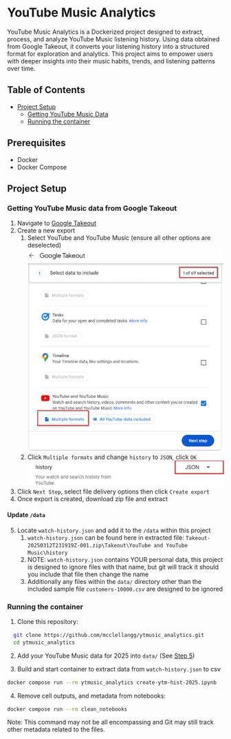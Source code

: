 # YouTube Music Analytics

YouTube Music Analytics is a Dockerized project designed to extract, process, and analyze YouTube Music listening history. Using data obtained from Google Takeout, it converts your listening history into a structured format for exploration and analytics. This project aims to empower users with deeper insights into their music habits, trends, and listening patterns over time.

## Table of Contents
- [Project Setup](#project-setup)
  - [Getting YouTube Music Data](#getting-youtube-music-data-from-google-takeout)
  - [Running the container](#running-the-container)

## Prerequisites
- Docker
- Docker Compose

## Project Setup

### Getting YouTube Music data from Google Takeout
1. Navigate to [Google Takeout](https://takeout.google.com/)
2. Create a new export
    1. Select YouTube and YouTube Music (ensure all other options are deselected)
        ![Google Takeout - select datasets](img_assets/select_data.png)
    2. Click `Multiple formats` and change `history` to `JSON`, click `OK`
        ![Google Takeout - select data format](img_assets/change_format_to_json.png)
3. Click `Next Step`, select file delivery options then click `Create export`
4. Once export is created, download zip file and extract
#### Update `/data`
5. Locate `watch-history.json` and add it to the `/data` within this project
    1. `watch-history.json` can be found here in extracted file: `Takeout-20250312T231919Z-001.zip\Takeout\YouTube and YouTube Music\history`
    2. NOTE: `watch-history.json` contains YOUR personal data, this project is designed to ignore files with that name, but git will track it should you include that file then change the name
    3. Additionally any files within the `data/` directory other than the included sample file `customers-10000.csv` are designed to be ignored


### Running the container
1. Clone this repository:

 ```bash
   git clone https://github.com/mcclellangg/ytmusic_analytics.git
   cd ytmusic_analytics
   ```
2. Add your YouTube Music data for 2025 into `data/` (See [Step 5](#))

3. Build and start container to extract data from `watch-history.json` to csv

```bash
docker compose run --rm ytmusic_analytics create-ytm-hist-2025.ipynb
```

4. Remove cell outputs, and metadata from notebooks:

```bash
docker compose run --rm clean_notebooks
```

Note: This command may not be all encompassing and Git may still track other metadata related to the files.